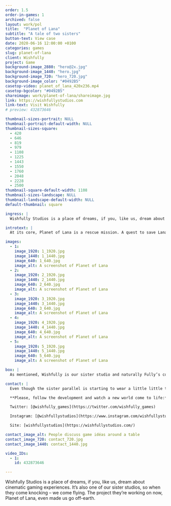 ```yaml
---
order: 1.5
order-in-games: 1
archived: false
layout: work/pol
title:  "Planet of Lana"
subtitle: "A tale of two sisters"
button-text: View case
date: 2020-06-16 12:00:00 +0100
categories: games
slug: planet-of-lana
client: Wishfully
project: Game
background-image_2880: "hero@2x.jpg"
background-image_1440: "hero.jpg"
background-image_720: "hero_720.jpg"
background-image_color: "#0492B5"
casetop-video: planet_of_lana_420x236.mp4
casetop-bgcolor: "#0492B5"
shareimage: work/planet-of-lana/shareimage.jpg
link: https://wishfullystudios.com
link-text: Visit Wishfully
# preview: 432873646

thumbnail-sizes-portrait: NULL
thumbnail-portrait-default-width: NULL
thumbnail-sizes-square: 
  - 420
  - 646
  - 819
  - 979
  - 1108
  - 1225
  - 1443
  - 1550
  - 1760
  - 2048
  - 2228
  - 2500
thumbnail-square-default-width: 1108
thumbnail-sizes-landscape: NULL
thumbnail-landscape-default-width: NULL
default-thumbnail: square

ingress: |
  Wishfully Studios is a place of dreams, if you, like us, dream about cinematic gaming experiences. It’s also one of our sister studios, so when they come knocking – we come flying. The project they’re working on now, Planet of Lana, even made us go off-earth.

introtext: |
  At its core, Planet of Lana is a rescue mission. A quest to save Lana’s older sister from a newly-arrived army of sinister machines on the far side of a mysterious, extragalactic planet. And if you think that the planet is strange, you should see the creatures that inhabits it. Needles to say, we can’t wait to show you around (in 2022 when the game is finished for release).

images:
  - 1:
    image_1920: 1_1920.jpg
    image_1440: 1_1440.jpg
    image_640: 1_640.jpg
    image_alt: A screenshot of Planet of Lana
  - 2:
    image_1920: 2_1920.jpg
    image_1440: 2_1440.jpg
    image_640: 2_640.jpg
    image_alt: A screenshot of Planet of Lana
  - 3:
    image_1920: 3_1920.jpg
    image_1440: 3_1440.jpg
    image_640: 3_640.jpg
    image_alt: A screenshot of Planet of Lana
  - 4:
    image_1920: 4_1920.jpg
    image_1440: 4_1440.jpg
    image_640: 4_640.jpg
    image_alt: A screenshot of Planet of Lana
  - 5:
    image_1920: 5_1920.jpg
    image_1440: 5_1440.jpg
    image_640: 5_640.jpg
    image_alt: A screenshot of Planet of Lana

box: |
  As mentioned, Wishfully is our sister studio and naturally Fully’s contribution to the project could best be described as ”sisterly”. Or even ”big sisterly”. We help our artistically superior sibling with the ”boring stuff”. We do structure and frameworks, help out with testing, performance optimization and management. Support programming here, puzzle prototyping there, and even web development when the need arises.

contact: |
  Even though the sister parallel is starting to wear a little little thin, we can’t help but to do one last little one; we are truly bursting with pride over the realization of this project and can’t wait for graduation. 

  **Please, follow the development and watch a new world come to life:**

  Twitter: [@wishfully_games](https://twitter.com/wishfully_games)

  Instagram: [@wishfullystudios](https://www.instagram.com/wishfullystudios/)

  Site: [wishfullystudios](https://wishfullystudios.com/)

contact_image_alt: People discuss game idéas around a table
contact_image_720: contact_720.jpg
contact_image_1440: contact_1440.jpg

video_IDs:
  - 1:
    id: 432873646

---
```

Wishfully Studios is a place of dreams, if you, like us, dream about cinematic gaming experiences. It’s also one of our sister studios, so when they come knocking – we come flying. The project they’re working on now, Planet of Lana, even made us go off-earth.
